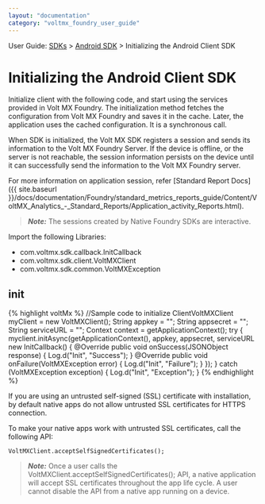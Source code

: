 ```yaml
---
layout: "documentation"
category: "voltmx_foundry_user_guide"
---
```

                              

User Guide: [SDKs](../Foundry_SDKs.html) > [Android SDK](Installing_Android_SDK.html) > Initializing the Android Client SDK

Initializing the Android Client SDK
===================================

Initialize client with the following code, and start using the services provided in Volt MX Foundry. The initialization method fetches the configuration from Volt MX Foundry and saves it in the cache. Later, the application uses the cached configuration. It is a synchronous call.

When SDK is initialized, the Volt MX SDK registers a session and sends its information to the Volt MX Foundry Server. If the device is offline, or the server is not reachable, the session information persists on the device until it can successfully send the information to the Volt MX Foundry server.

For more information on application session, refer [Standard Report Docs]({{ site.baseurl }}/docs/documentation/Foundry/standard_metrics_reports_guide/Content/VoltMX_Analytics_-_Standard_Reports/Application_activity_Reports.html).

> **_Note:_** The sessions created by Native Foundry SDKs are interactive.

Import the following Libraries:

*   com.voltmx.sdk.callback.InitCallback
*   com.voltmx.sdk.client.VoltMXClient
*   com.voltmx.sdk.common.VoltMXException

init
----

{% highlight voltMx %} //Sample code to initialize  ClientVoltMXClient myClient = new VoltMXClient();
String appkey = "<your-app-key>";
String appsecret = "<your-app-secret>";
String serviceURL = "<your-service-url>";
Context context = getApplicationContext();
try {
    myclient.initAsync(getApplicationContext(), appkey, appsecret, serviceURL new InitCallback() {
        @Override
        public void onSuccess(JSONObject response) {
            Log.d("Init", "Success");
        }
        @Override
        public void onFailure(VoltMXException error) {
            Log.d("Init", "Failure");
        }
    });
} catch (VoltMXException exception) {
    Log.d("Init", "Exception");
}
{% endhighlight %}

If you are using an untrusted self-signed (SSL) certificate with installation, by default native apps do not allow untrusted SSL certificates for HTTPS connection.  
  
To make your native apps work with untrusted SSL certificates, call the following API:  
  
`VoltMXClient.acceptSelfSignedCertificates();`

> **_Note:_** Once a user calls the VoltMXClient.acceptSelfSignedCertificates(); API, a native application will accept SSL certificates throughout the app life cycle. A user cannot disable the API from a native app running on a device.
